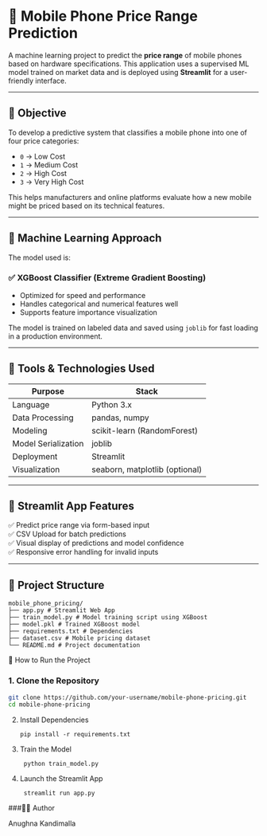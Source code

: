 # 📱 Mobile Phone Price Range Prediction

A machine learning project to predict the **price range** of mobile phones based on hardware specifications. This application uses a supervised ML model trained on market data and is deployed using **Streamlit** for a user-friendly interface.

---

## 📌 Objective

To develop a predictive system that classifies a mobile phone into one of four price categories:

- `0` → Low Cost  
- `1` → Medium Cost  
- `2` → High Cost  
- `3` → Very High Cost

This helps manufacturers and online platforms evaluate how a new mobile might be priced based on its technical features.

---

## 🧠 Machine Learning Approach

The model used is:

### ✅ **XGBoost Classifier (Extreme Gradient Boosting)**

- Optimized for speed and performance
- Handles categorical and numerical features well
- Supports feature importance visualization

The model is trained on labeled data and saved using `joblib` for fast loading in a production environment.

---

## 🧰 Tools & Technologies Used

| Purpose             | Stack                                    |
|---------------------|------------------------------------------|
| Language            | Python 3.x                               |
| Data Processing     | pandas, numpy                            |
| Modeling            | scikit-learn (RandomForest)              |
| Model Serialization | joblib                                   |
| Deployment          | Streamlit                                |
| Visualization       | seaborn, matplotlib (optional)           |

---

## 🚀 Streamlit App Features

✅ Predict price range via form-based input  
✅ CSV Upload for batch predictions  
✅ Visual display of predictions and model confidence  
✅ Responsive error handling for invalid inputs  

---

## 📂 Project Structure

    mobile_phone_pricing/
    ├── app.py # Streamlit Web App
    ├── train_model.py # Model training script using XGBoost
    ├── model.pkl # Trained XGBoost model
    ├── requirements.txt # Dependencies
    ├── dataset.csv # Mobile pricing dataset
    └── README.md # Project documentation

🧪 How to Run the Project

### 1. Clone the Repository

```bash
git clone https://github.com/your-username/mobile-phone-pricing.git
cd mobile-phone-pricing
```
2. Install Dependencies

       pip install -r requirements.txt

3. Train the Model

        python train_model.py
4. Launch the Streamlit App

        streamlit run app.py

###👩‍💻 Author

Anughna Kandimalla
